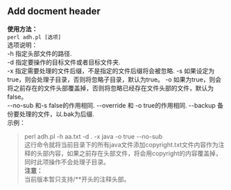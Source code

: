 ## Add docment header ##

**使用方法：**  
`perl adh.pl [选项] `  
选项说明：  
	-h 指定头部文件的路径.  
	-d 指定要操作的目标文件或者目标文件夹.  
	-x 指定需要处理的文件后缀，不是指定的文件后缀将会被忽略. 
	-s 如果设定为true，则会处理子目录，否则将忽略子目录，默认为true。
	-o 如果为true，则会将之前存在的文件头部覆盖掉，否则将忽略已经存在文件头部的文件，默认为false。  
	--no-sub 和-s false的作用相同.
	--override 和 -o true的作用相同.
	--backup 备份要处理的文件，以.bak为后缀.    
示例：  
> perl adh.pl -h aa.txt -d . -x java -o true --no-sub  
这行命令就将当前目录下的所有java文件添加copyright.txt文件内容作为注释的头部内容，如果之前存在头部文件，将会用copyright的内容覆盖掉，同时此项操作不会处理子目录。     
**注意：**  
当前版本暂只支持/**开头的注释头部。  



